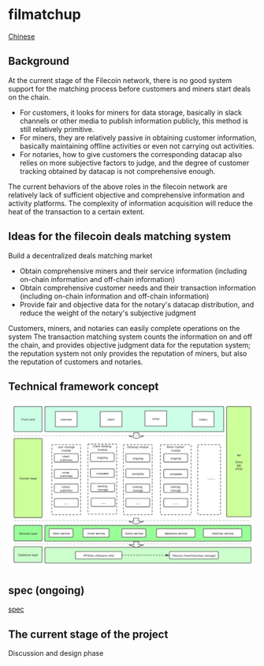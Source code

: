 # filmatchup

[Chinese](./Readme_CN.md)

## Background
At the current stage of  the Filecoin network, there is no good system support for the matching process before customers and miners start deals on the chain.

- For customers, it looks for miners for data storage, basically in slack channels or other media to publish information publicly, this method is still relatively primitive.
- For miners, they are relatively passive in obtaining customer information, basically maintaining offline activities or even not carrying out activities.
- For notaries, how to give customers the corresponding datacap also relies on more subjective factors to judge, and the degree of customer tracking obtained by datacap is not comprehensive enough.

The current behaviors of the above roles in the filecoin network are relatively lack of sufficient objective and comprehensive information and activity platforms. The complexity of information acquisition will reduce the heat of the transaction to a certain extent.

## Ideas for the filecoin deals matching system
Build a decentralized deals matching market
- Obtain comprehensive miners and their service information (including on-chain information and off-chain information)
- Obtain comprehensive customer needs and their transaction information (including on-chain information and off-chain information)
- Provide fair and objective data for the notary's datacap distribution, and reduce the weight of the notary's subjective judgment

Customers, miners, and notaries can easily complete operations on the system
The transaction matching system counts the information on and off the chain, and provides objective judgment data for the reputation system; the reputation system not only provides the reputation of miners, but also the reputation of customers and notaries.

## Technical framework concept

![](./img/architecture-summary.png)



## spec (ongoing)
[spec](./doc/spec.md)

## The current stage of the project

Discussion and design phase
